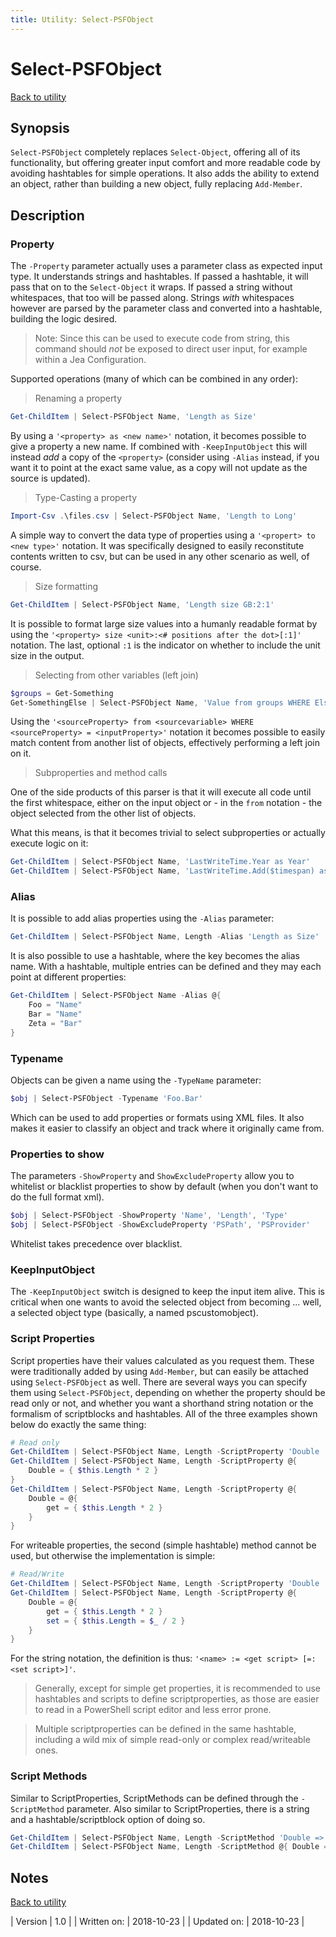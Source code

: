 ```yaml
---
title: Utility: Select-PSFObject
---
```

# Select-PSFObject

[Back to utility](http://psframework.org/documentation/documents/psframework/utility.html)

## Synopsis

`Select-PSFObject` completely replaces `Select-Object`, offering all of its functionality, but offering greater input comfort and more readable code by avoiding hashtables for simple operations. It also adds the ability to extend an object, rather than building a new object, fully replacing `Add-Member`.

## Description

### Property

The `-Property` parameter actually uses a parameter class as expected input type. It understands strings and hashtables. If passed a hashtable, it will pass that on to the `Select-Object` it wraps. If passed a string without whitespaces, that too will be passed along. Strings _with_ whitespaces however are parsed by the parameter class and converted into a hashtable, building the logic desired.

> Note: Since this can be used to execute code from string, this command should _not_ be exposed to direct user input, for example within a Jea Configuration.

Supported operations (many of which can be combined in any order):

> Renaming a property

```powershell
Get-ChildItem | Select-PSFObject Name, 'Length as Size'
```

By using a `'<property> as <new name>'` notation, it becomes possible to give a property a new name. If combined with `-KeepInputObject` this will instead _add_ a copy of the `<property>` (consider using `-Alias` instead, if you want it to point at the exact same value, as a copy will not update as the source is updated).

> Type-Casting a property

```powershell
Import-Csv .\files.csv | Select-PSFObject Name, 'Length to Long'
```

A simple way to convert the data type of properties using a `'<propert> to <new type>'` notation. It was specifically designed to easily reconstitute contents written to csv, but can be used in any other scenario as well, of course.

> Size formatting

```powershell
Get-ChildItem | Select-PSFObject Name, 'Length size GB:2:1'
```

It is possible to format large size values into a humanly readable format by using the `'<property> size <unit>:<# positions after the dot>[:1]'` notation. The last, optional `:1` is the indicator on whether to include the unit size in the output.

> Selecting from other variables (left join)

```powershell
$groups = Get-Something
Get-SomethingElse | Select-PSFObject Name, 'Value from groups WHERE ElseID = ID'
```

Using the `'<sourceProperty> from <sourcevariable> WHERE <sourceProperty> = <inputProperty>'` notation it becomes possible to easily match content from another list of objects, effectively performing a left join on it.

> Subproperties and method calls

One of the side products of this parser is that it will execute all code until the first whitespace, either on the input object or - in the `from` notation - the object selected from the other list of objects.

What this means, is that it becomes trivial to select subproperties or actually execute logic on it:

```powershell
Get-ChildItem | Select-PSFObject Name, 'LastWriteTime.Year as Year'
Get-ChildItem | Select-PSFObject Name, 'LastWriteTime.Add($timespan) as LastWriteTime'
```

### Alias

It is possible to add alias properties using the `-Alias` parameter:

```powershell
Get-ChildItem | Select-PSFObject Name, Length -Alias 'Length as Size'
```

It is also possible to use a hashtable, where the key becomes the alias name. With a hashtable, multiple entries can be defined and they may each point at different properties:

```powershell
Get-ChildItem | Select-PSFObject Name -Alias @{
    Foo = "Name"
    Bar = "Name"
    Zeta = "Bar"
}
```

### Typename

Objects can be given a name using the `-TypeName` parameter:

```powershell
$obj | Select-PSFObject -Typename 'Foo.Bar'
```

Which can be used to add properties or formats using XML files.
It also makes it easier to classify an object and track where it originally came from.

### Properties to show

The parameters `-ShowProperty` and `ShowExcludeProperty` allow you to whitelist or blacklist properties to show by default (when you don't want to do the full format xml).

```powershell
$obj | Select-PSFObject -ShowProperty 'Name', 'Length', 'Type'
$obj | Select-PSFObject -ShowExcludeProperty 'PSPath', 'PSProvider'
```

Whitelist takes precedence over blacklist.

### KeepInputObject

The `-KeepInputObject` switch is designed to keep the input item alive. This is critical when one wants to avoid the selected object from becoming ... well, a selected object type (basically, a named pscustomobject).

### Script Properties

Script properties have their values calculated as you request them.
These were traditionally added by using `Add-Member`, but can easily be attached using `Select-PSFObject` as well. There are several ways you can specify them using `Select-PSFObject`, depending on whether the property should be read only or not, and whether you want a shorthand string notation or the formalism of scriptblocks and hashtables. All of the three examples shown below do exactly the same thing:

```powershell
# Read only
Get-ChildItem | Select-PSFObject Name, Length -ScriptProperty 'Double := $this.Length * 2'
Get-ChildItem | Select-PSFObject Name, Length -ScriptProperty @{
    Double = { $this.Length * 2 }
}
Get-ChildItem | Select-PSFObject Name, Length -ScriptProperty @{
    Double = @{
        get = { $this.Length * 2 }
    }
}
```

For writeable properties, the second (simple hashtable) method cannot be used, but otherwise the implementation is simple:

```powershell
# Read/Write
Get-ChildItem | Select-PSFObject Name, Length -ScriptProperty 'Double := $this.Length * 2 =: $this.Length = $_ / 2'
Get-ChildItem | Select-PSFObject Name, Length -ScriptProperty @{
    Double = @{
        get = { $this.Length * 2 }
        set = { $this.Length = $_ / 2 }
    }
}
```

For the string notation, the definition is thus: `'<name> := <get script> [=: <set script>]'`.

> Generally, except for simple get properties, it is recommended to use hashtables and scripts to define scriptproperties, as those are easier to read in a PowerShell script editor and less error prone.

> Multiple scriptproperties can be defined in the same hashtable, including a wild mix of simple read-only or complex read/writeable ones.

### Script Methods

Similar to ScriptProperties, ScriptMethods can be defined through the `-ScriptMethod` parameter.
Also similar to ScriptProperties, there is a string and a hashtable/scriptblock option of doing so.

```powershell
Get-ChildItem | Select-PSFObject Name, Length -ScriptMethod 'Double => $this.Length * 2'
Get-ChildItem | Select-PSFObject Name, Length -ScriptMethod @{ Double = { $this.Length * 2 } }
```

## Notes

[Back to utility](http://psframework.org/documentation/documents/psframework/utility.html)

| Version | 1.0 |
| Written on: | 2018-10-23 |
| Updated on: | 2018-10-23 |
